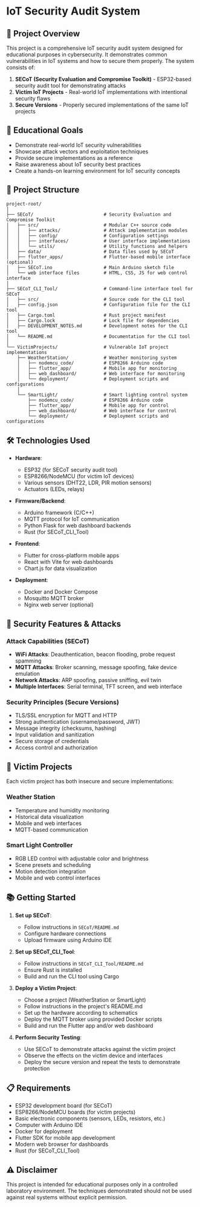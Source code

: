 # IoT Security Audit System

## 🔐 Project Overview
This project is a comprehensive IoT security audit system designed for educational purposes in cybersecurity. It demonstrates common vulnerabilities in IoT systems and how to secure them properly. The system consists of:

1. **SECoT (Security Evaluation and Compromise Toolkit)** - ESP32-based security audit tool for demonstrating attacks
2. **Victim IoT Projects** - Real-world IoT implementations with intentional security flaws
3. **Secure Versions** - Properly secured implementations of the same IoT projects

## 🎯 Educational Goals

- Demonstrate real-world IoT security vulnerabilities
- Showcase attack vectors and exploitation techniques
- Provide secure implementations as a reference
- Raise awareness about IoT security best practices
- Create a hands-on learning environment for IoT security concepts

## 📁 Project Structure

```text
project-root/
│
├── SECoT/                          # Security Evaluation and Compromise Toolkit
│   ├── src/                        # Modular C++ source code
│   │   ├── attacks/                # Attack implementation modules
│   │   ├── config/                 # Configuration settings
│   │   ├── interfaces/             # User interface implementations
│   │   └── utils/                  # Utility functions and helpers
│   ├── data/                       # Data files used by SECoT
│   ├── flutter_apps/               # Flutter-based mobile interface (optional)
│   ├── SECoT.ino                   # Main Arduino sketch file
│   └── web interface files         # HTML, CSS, JS for web control interface
│
├── SECoT_CLI_Tool/                 # Command-line interface tool for SECoT
│   ├── src/                        # Source code for the CLI tool
│   ├── config.json                 # Configuration file for the CLI tool
│   ├── Cargo.toml                  # Rust project manifest
│   ├── Cargo.lock                  # Lock file for dependencies
│   ├── DEVELOPMENT_NOTES.md        # Development notes for the CLI tool
│   └── README.md                   # Documentation for the CLI tool
│
└── VictimProjects/                 # Vulnerable IoT project implementations
    ├── WeatherStation/             # Weather monitoring system
    │   ├── nodemcu_code/           # ESP8266 Arduino code
    │   ├── flutter_app/            # Mobile app for monitoring
    │   ├── web_dashboard/          # Web interface for monitoring
    │   └── deployment/             # Deployment scripts and configurations
    │
    └── SmartLight/                 # Smart lighting control system
        ├── nodemcu_code/           # ESP8266 Arduino code
        ├── flutter_app/            # Mobile app for control
        ├── web_dashboard/          # Web interface for control
        └── deployment/             # Deployment scripts and configurations
```

## 🛠️ Technologies Used

- **Hardware**:
  - ESP32 (for SECoT security audit tool)
  - ESP8266/NodeMCU (for victim IoT devices)
  - Various sensors (DHT22, LDR, PIR motion sensors)
  - Actuators (LEDs, relays)

- **Firmware/Backend**:
  - Arduino framework (C/C++)
  - MQTT protocol for IoT communication
  - Python Flask for web dashboard backends
  - Rust (for SECoT_CLI_Tool)

- **Frontend**:
  - Flutter for cross-platform mobile apps
  - React with Vite for web dashboards
  - Chart.js for data visualization

- **Deployment**:
  - Docker and Docker Compose
  - Mosquitto MQTT broker
  - Nginx web server (optional)

## 🧪 Security Features & Attacks

### Attack Capabilities (SECoT)

- **WiFi Attacks**: Deauthentication, beacon flooding, probe request spamming
- **MQTT Attacks**: Broker scanning, message spoofing, fake device emulation
- **Network Attacks**: ARP spoofing, passive sniffing, evil twin
- **Multiple Interfaces**: Serial terminal, TFT screen, and web interface

### Security Principles (Secure Versions)

- TLS/SSL encryption for MQTT and HTTP
- Strong authentication (username/password, JWT)
- Message integrity (checksums, hashing)
- Input validation and sanitization
- Secure storage of credentials
- Access control and authorization

## 🔄 Victim Projects

Each victim project has both insecure and secure implementations:

### Weather Station

- Temperature and humidity monitoring
- Historical data visualization
- Mobile and web interfaces
- MQTT-based communication

### Smart Light Controller

- RGB LED control with adjustable color and brightness
- Scene presets and scheduling
- Motion detection integration
- Mobile and web control interfaces

## 📚 Getting Started

1. **Set up SECoT**:
   - Follow instructions in `SECoT/README.md`
   - Configure hardware connections
   - Upload firmware using Arduino IDE

2. **Set up SECoT_CLI_Tool**:
   - Follow instructions in `SECoT_CLI_Tool/README.md`
   - Ensure Rust is installed
   - Build and run the CLI tool using Cargo

3. **Deploy a Victim Project**:
   - Choose a project (WeatherStation or SmartLight)
   - Follow instructions in the project's README.md
   - Set up the hardware according to schematics
   - Deploy the MQTT broker using provided Docker scripts
   - Build and run the Flutter app and/or web dashboard

4. **Perform Security Testing**:
   - Use SECoT to demonstrate attacks against the victim project
   - Observe the effects on the victim device and interfaces
   - Deploy the secure version and repeat the tests to demonstrate protection

## 📋 Requirements

- ESP32 development board (for SECoT)
- ESP8266/NodeMCU boards (for victim projects)
- Basic electronic components (sensors, LEDs, resistors, etc.)
- Computer with Arduino IDE
- Docker for deployment
- Flutter SDK for mobile app development
- Modern web browser for dashboards
- Rust (for SECoT_CLI_Tool)

## ⚠️ Disclaimer

This project is intended for educational purposes only in a controlled laboratory environment. The techniques demonstrated should not be used against real systems without explicit permission.
